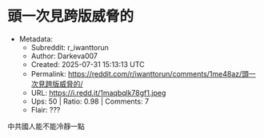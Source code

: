 # 頭一次見跨版威脅的

- Metadata:
  - Subreddit: r_iwanttorun
  - Author: Darkeva007
  - Created: 2025-07-31 15:13:13 UTC
  - Permalink: https://reddit.com/r/iwanttorun/comments/1me48az/頭一次見跨版威脅的/
  - URL: https://i.redd.it/1maqbqlk78gf1.jpeg
  - Ups: 50 | Ratio: 0.98 | Comments: 7
  - Flair: ???


中共國人能不能冷靜一點

